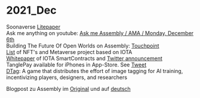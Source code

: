 # 2021\_Dec

Soonaverse [Litepaper](https://docs.google.com/document/d/107AWznbIIz1CwsqRO2Jwj5vmqVdj\_2g-eavnmCeTvd8/mobilebasic) \
Ask me anything on youtube: [Ask me Assembly / AMA / Monday, December 6th](https://www.youtube.com/watch?v=wbzOg-gNC9A)\
Building The Future Of Open Worlds on Assembly: [Touchpoint](https://assemblytouchpoint.notion.site/assemblytouchpoint/Welcome-to-Touchpoint-3551f63c45cf492bb1b0bd6b1161b921)\
[List](https://iotaguide.notion.site/List-of-NFT-and-Metaverse-Projects-on-IOTA-4678428b23ce436289cce45a724f80c0) of NFT's and Metaverse project based on IOTA\
[Whitepaper](https://files.iota.org/papers/ISC\_WP\_Nov\_10\_2021.pdf) of IOTA SmartContracts and [Twitter announcement](https://twitter.com/assembly\_net/status/1468233501422071811?s=20)\
TanglePay available for iPhones in App-Store. See [Tweet](https://twitter.com/tanglepaycom/status/1468412935181529089?t=EQVn2edMBUiGHV8vIptJpQ\&s=19)\
[DTag](https://soonaverse.com/space/0x135f8d39d3c99ec3f7a75937bcff2bbaccdc2c97/overview): A game that distributes the effort of image tagging for AI training, incentivizing players, designers, and researchers

Blogpost zu Assembly im [Original](https://blog.assembly.sc/announcing-assembly-and-the-asmb-token/) und auf [deutsch](https://iota-einsteiger-guide.de/iota-assembly-multi-chain-network.html)

